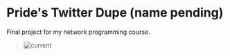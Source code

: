 # Pride's Twitter Dupe (name pending)
Final project for my network programming course.

> ![current](https://raw.githubusercontent.com/PrideInt/prides-twitter-dupe/tree/master/readme/20240504.png)